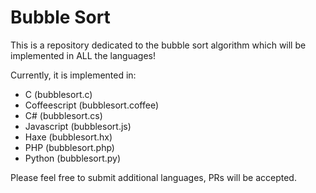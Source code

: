 # Bubble Sort

This is a repository dedicated to the bubble sort algorithm which will be implemented in ALL the languages!

Currently, it is implemented in:
- C (bubblesort.c)
- Coffeescript (bubblesort.coffee)
- C# (bubblesort.cs)
- Javascript (bubblesort.js)
- Haxe (bubblesort.hx)
- PHP (bubblesort.php)
- Python (bubblesort.py)

Please feel free to submit additional languages, PRs will be accepted.
